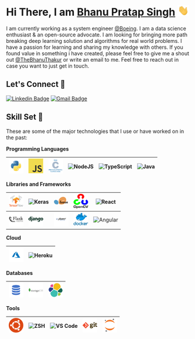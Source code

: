 <h1>Hi There, I am <a  href="https://www.linkedin.com/in/bpst/">Bhanu Pratap Singh</a> <img  src="https://github.com/bhanu-code-repo/my-introduction/blob/main/wave.gif" width="30px"></h1>

I am currently working as a system engineer [@Boeing](https://www.boeing.com/). I am a data science enthusiast & an open-source advocate. I am looking for bringing more path breaking deep learning solution and algorithms for real world problems. I have a passion for learning and sharing my knowledge with others.
If you found value in something i have created, please feel free to give me a shout out [@TheBhanuThakur](https://twitter.com/TheBhanuThakur) or write an email to me. Feel free to reach out in case you want to just get in touch.

## Let's Connect :handshake:
[![Linkedin Badge](https://img.shields.io/badge/-Bhanu%20Pratap%20Singh-blue?style=social&logo=Linkedin&logoColor=blue&link=https://www.linkedin.com/in/bpst/)](https://www.linkedin.com/in/bpst/) [![Gmail Badge](https://img.shields.io/badge/-bpst.work-c14438?style=social&logo=Gmail&logoColor=red&link=mailto:bpst.work@gmail.com)](mailto:bpst.work@gmail.com) 

## Skill Set :muscle:
These are some of the major technologies that I use or have worked on in the past:

**Programming Languages**

<img title="Python" alt="Python" width="40px" src="https://raw.githubusercontent.com/github/explore/master/topics/python/python.png" />|<img alt="JS" title="JavaScript" width="40px" src="https://raw.githubusercontent.com/github/explore/master/topics/javascript/javascript.png">|<img title="C" alt="C" width="40px" src="https://raw.githubusercontent.com/github/explore/master/topics/c/c.png">|<img title="NodeJS" alt="NodeJS" width="40px" src="https://cdn.iconscout.com/icon/free/png-64/node-js-3-1174937.png">|<img title="TypeScript" alt="TypeScript" width="40px" src="https://cdn.iconscout.com/icon/free/png-64/typescript-3521774-2945272.png">|<img title="Java" alt="Java" width="40px" src="https://cdn.iconscout.com/icon/free/png-64/java-60-1174953.png">
|--|--|--|--|--|--|

**Libraries and Frameworks**

<img title="TensorFlow" alt="TensorFlow" width="40px" src="https://raw.githubusercontent.com/github/explore/master/topics/tensorflow/tensorflow.png">|<img title="Keras" alt="Keras" width="40px" src="https://upload.wikimedia.org/wikipedia/commons/thumb/a/ae/Keras_logo.svg/240px-Keras_logo.svg.png">|<img title="Scikit-Learn" alt="Scikit Learn" width="40px" src="https://raw.githubusercontent.com/github/explore/master/topics/scikit-learn/scikit-learn.png">|<img title="OpenCV" alt="OpenCV" width="40px" src="https://raw.githubusercontent.com/github/explore/master/topics/opencv/opencv.png">|<img title="React" alt="React" width="40px" src="https://cdn.iconscout.com/icon/free/png-64/react-1-282599.png">
|--|--|--|--|--|
<img title="Flask" alt="Flask" width="40px" src="https://raw.githubusercontent.com/github/explore/master/topics/flask/flask.png">|<img title="Django" alt="Django" width="40px" src="https://raw.githubusercontent.com/github/explore/master/topics/django/django.png">|<img title="jQuery" alt="jQuery" width="40px" src="https://raw.githubusercontent.com/github/explore/master/topics/jquery/jquery.png">|<img title="Docker" alt="Docker" width="40px" src="https://raw.githubusercontent.com/github/explore/master/topics/docker/docker.png">|<img title="Angular" alt="Angular" width="40px" src="https://cdn.iconscout.com/icon/free/png-64/angular-226066.png">

**Cloud**

<img title="Azure" alt="Azure" width="40px" src="https://raw.githubusercontent.com/github/explore/master/topics/azure/azure.png">|<img title="Heroku" alt="Heroku" width="40px" src="https://img.icons8.com/color/48/000000/heroku.png">
|--|--|

**Databases**

<img title="SQL" alt="SQL" width="40px" src="https://raw.githubusercontent.com/github/explore/master/topics/sql/sql.png">|<img title="MongoDB" alt="MongoDB" width="40px" src="https://raw.githubusercontent.com/github/explore/master/topics/mongodb/mongodb.png">|<img title="ElasticSearch" alt="ElasticSearch" width="40px" src="https://raw.githubusercontent.com/github/explore/master/topics/elasticsearch/elasticsearch.png"> <br>
|--|--|--|

**Tools**

<img title="Ubuntu" alt="Ubuntu" width="40px" src="https://raw.githubusercontent.com/github/explore/master/topics/ubuntu/ubuntu.png">|<img title="ZSH" alt="ZSH" width="40px" src="https://s3.amazonaws.com/ohmyzsh/oh-my-zsh-logo.png">|<img title="VS Code" alt="VS Code" width="40px" src="https://img.icons8.com/fluent/48/000000/visual-studio-code-2019.png">|<img title="git" alt="git" width="40px" src="https://raw.githubusercontent.com/github/explore/master/topics/git/git.png">|<img title="Jupyter Notebook" alt="Jupyter" width="40px" src="https://raw.githubusercontent.com/github/explore/master/topics/jupyter-notebook/jupyter-notebook.png">
|--|--|--|--|--|
<br>
